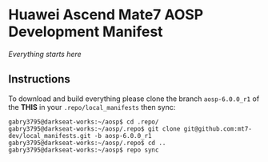 # Huawei Ascend Mate7 AOSP Development Manifest
*Everything starts here*

Instructions
-------
To download and build everything please clone the branch `aosp-6.0.0_r1` of the **THIS** in your `.repo/local_manifests` then sync:
```
gabry3795@darkseat-works:~/aosp$ cd .repo/
gabry3795@darkseat-works:~/aosp/.repo$ git clone git@github.com:mt7-dev/local_manifests.git -b aosp-6.0.0_r1
gabry3795@darkseat-works:~/aosp/.repo$ cd ..
gabry3795@darkseat-works:~/aosp$ repo sync
```